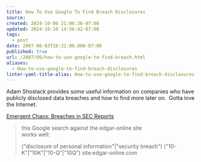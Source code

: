 ```yaml
---
title: How To Use Google To Find Breach Disclosures
source: 
created: 2024-10-06 21:06:26-07:00
updated: 2024-10-10 14:56:42-07:00
tags:
  - post
date: 2007-06-03T16:31:00.000-07:00
published: true
url: /2007/06/how-to-use-google-to-find-breach.html
aliases:
  - How-to-use-google-to-find-breach-disclosures
linter-yaml-title-alias: How-to-use-google-to-find-breach-disclosures
---
```



Adam Shostack provides some useful information on companies who have publicly disclosed data breaches and how to find more later on.  Gotta love the Internet.  
  
[Emergent Chaos: Breaches in SEC Reports](http://www.emergentchaos.com/archives/2007/05/breaches_in_sec_reports.html)  

> this Google search against the edgar-online site  
> works well:  
>   
> ("disclosure of personal information"|"security breach") ("10-K"|"10K"|"10-Q"|"10Q") site:edgar-online.com